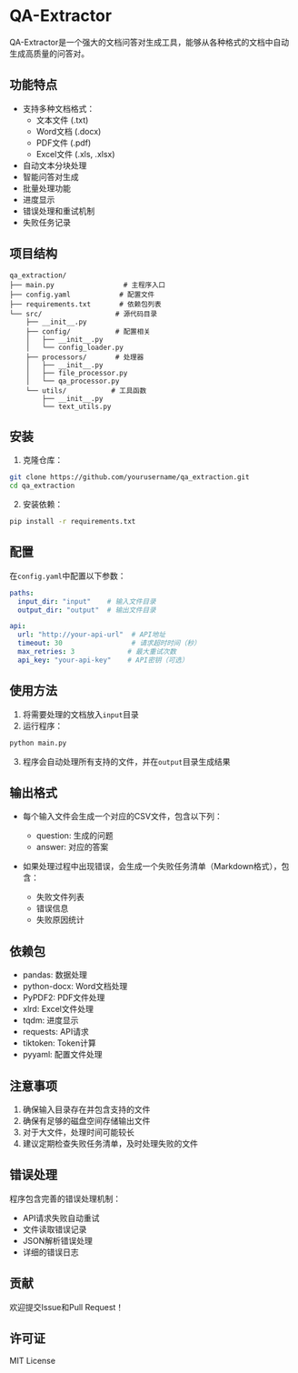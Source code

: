 # QA-Extractor

QA-Extractor是一个强大的文档问答对生成工具，能够从各种格式的文档中自动生成高质量的问答对。

## 功能特点

- 支持多种文档格式：
  - 文本文件 (.txt)
  - Word文档 (.docx)
  - PDF文件 (.pdf)
  - Excel文件 (.xls, .xlsx)
- 自动文本分块处理
- 智能问答对生成
- 批量处理功能
- 进度显示
- 错误处理和重试机制
- 失败任务记录

## 项目结构

```
qa_extraction/
├── main.py                 # 主程序入口
├── config.yaml            # 配置文件
├── requirements.txt       # 依赖包列表
└── src/                  # 源代码目录
    ├── __init__.py
    ├── config/           # 配置相关
    │   ├── __init__.py
    │   └── config_loader.py
    ├── processors/       # 处理器
    │   ├── __init__.py
    │   ├── file_processor.py
    │   └── qa_processor.py
    └── utils/           # 工具函数
        ├── __init__.py
        └── text_utils.py
```

## 安装

1. 克隆仓库：
```bash
git clone https://github.com/yourusername/qa_extraction.git
cd qa_extraction
```

2. 安装依赖：
```bash
pip install -r requirements.txt
```

## 配置

在`config.yaml`中配置以下参数：

```yaml
paths:
  input_dir: "input"    # 输入文件目录
  output_dir: "output"  # 输出文件目录

api:
  url: "http://your-api-url"  # API地址
  timeout: 30                 # 请求超时时间（秒）
  max_retries: 3             # 最大重试次数
  api_key: "your-api-key"    # API密钥（可选）
```

## 使用方法

1. 将需要处理的文档放入`input`目录
2. 运行程序：
```bash
python main.py
```

3. 程序会自动处理所有支持的文件，并在`output`目录生成结果

## 输出格式

- 每个输入文件会生成一个对应的CSV文件，包含以下列：
  - question: 生成的问题
  - answer: 对应的答案

- 如果处理过程中出现错误，会生成一个失败任务清单（Markdown格式），包含：
  - 失败文件列表
  - 错误信息
  - 失败原因统计

## 依赖包

- pandas: 数据处理
- python-docx: Word文档处理
- PyPDF2: PDF文件处理
- xlrd: Excel文件处理
- tqdm: 进度显示
- requests: API请求
- tiktoken: Token计算
- pyyaml: 配置文件处理

## 注意事项

1. 确保输入目录存在并包含支持的文件
2. 确保有足够的磁盘空间存储输出文件
3. 对于大文件，处理时间可能较长
4. 建议定期检查失败任务清单，及时处理失败的文件

## 错误处理

程序包含完善的错误处理机制：
- API请求失败自动重试
- 文件读取错误记录
- JSON解析错误处理
- 详细的错误日志

## 贡献

欢迎提交Issue和Pull Request！

## 许可证

MIT License 
